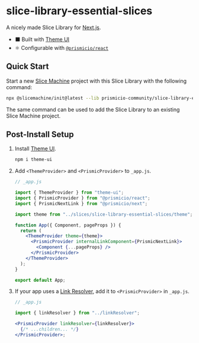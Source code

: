 # slice-library-essential-slices

A nicely made Slice Library for [Next.js][nextjs].

- ⬛ Built with [Theme UI][theme-ui]
- ⚛️ Configurable with [`@prismicio/react`][prismic-react]

## Quick Start

Start a new [Slice Machine][slicemachine] project with this Slice Library with the following command:

```bash
npx @slicemachine/init@latest --lib prismicio-community/slice-library-essential-slices
```

The same command can be used to add the Slice Library to an existing Slice Machine project.

## Post-Install Setup

1. Install [Theme UI][theme-ui].

   ```bash
   npm i theme-ui
   ```

2. Add `<ThemeProvider>` and `<PrismicProvider>` to `_app.js`.

   ```jsx
   // _app.js

   import { ThemeProvider } from "theme-ui";
   import { PrismicProvider } from "@prismicio/react";
   import { PrismicNextLink } from "@prismicio/next";

   import theme from "../slices/slice-library-essential-slices/theme";

   function App({ Component, pageProps }) {
     return (
       <ThemeProvider theme={theme}>
         <PrismicProvider internalLinkComponent={PrismicNextLink}>
           <Component {...pageProps} />
         </PrismicProvider>
       </ThemeProvider>
     );
   }

   export default App;
   ```

3. If your app uses a [Link Resolver][link-resolver], add it to `<PrismicProvider>` in `_app.js`.

   ```jsx
   // _app.js

   import { linkResolver } from "../linkResolver";

   <PrismicProvider linkResolver={linkResolver}>
     {/* ...children... */}
   </PrismicProvider>;
   ```

[nextjs]: https://nextjs.org/
[theme-ui]: https://theme-ui.com/
[prismic-react]: https://github.com/prismicio/prismic-react/tree/v2
[slicemachine]: https://slicemachine.dev/
[link-resolver]: https://prismic.io/docs/core-concepts/link-resolver-route-resolver
